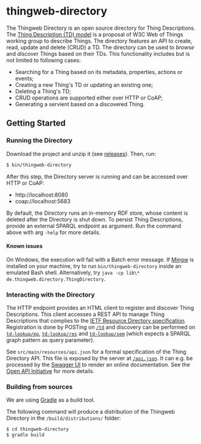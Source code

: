 # thingweb-directory

The Thingweb Directory is an open source directory for Thing Descriptions. The [Thing Description (TD) model](https://www.w3.org/TR/wot-thing-description/) is a proposal of W3C Web of Things working group to describe Things.
The directory features an API to create, read, update and delete (CRUD) a TD. The directory can be used to *browse* and *discover* Things based on their TDs. This functionality includes but is not limited to following cases:

  - Searching for a Thing based on its metadata, properties, actions or events;
  - Creating a new Thing's TD or updating an existing one;
  - Deleting a Thing's TD;
  - CRUD operations are supported either over HTTP or CoAP;
  - Generating a servient based on a discovered Thing.

## Getting Started

### Running the Directory

Download the project and unzip it (see [releases](https://github.com/thingweb/thingweb-directory/releases)). Then, run:
```sh
$ bin/thingweb-directory
```
After this step, the Directory server is running and can be accessed over HTTP or CoAP:
 - http://localhost:8080
 - coap://localhost:5683

By default, the Directory runs an in-memory RDF store, whose content is deleted after the Directory is shut down. To persist Thing Descriptions, provide an external SPARQL endpoint as argument. Run the command above with arg `-help` for more details.

#### Known issues

On Windows, the execution will fail with a Batch error message. If [Mingw](http://mingw.org/) is installed on your machine, try to run `bin/thingweb-directory` inside an emulated Bash shell. Alternatively, try `java -cp lib\* de.thingweb.directory.ThingDirectory`.

### Interacting with the Directory

The HTTP endpoint provides an HTML client to register and discover Thing Descriptions. This client accesses a REST API to manage Thing Descriptions that complies to the [IETF Resource Directory specification](https://tools.ietf.org/html/draft-ietf-core-resource-directory-12). Registration is done by POSTing on [`/td`](http://localhost:8080/td) and discovery can be performed on [`td-lookup/ep`](http://localhost:8080/td-lookup/ep), [`td-lookup/res`](http://localhost:8080/td-lookup/res) and [`td-lookup/sem`](http://localhost:8080/td-lookup/sem) (which expects a SPARQL graph pattern as query parameter).

See `src/main/resources/api.json` for a formal specification of the Thing Directory API. This file is exposed by the server at [`/api.json`](http://localhost:8080/api.json). It can e.g. be processed by the [Swagger UI](http://swagger.io/swagger-ui/) to render an online documentation. See the [Open API Initiative](https://www.openapis.org/) for more details.

### Building from sources

We are using [Gradle](https://gradle.org/) as a build tool.

The following command will produce a distribution of the Thingweb Directory in the `/build/distributions/` folder:
```sh
$ cd thingweb-directory
$ gradle build
```